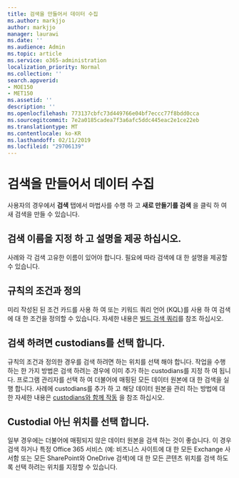 ```yaml
---
title: 검색을 만들어서 데이터 수집
ms.author: markjjo
author: markjjo
manager: laurawi
ms.date: ''
ms.audience: Admin
ms.topic: article
ms.service: o365-administration
localization_priority: Normal
ms.collection: ''
search.appverid:
- MOE150
- MET150
ms.assetid: ''
description: ''
ms.openlocfilehash: 773137cbfc73d449766e04bf7eccc77f8bdd0cca
ms.sourcegitcommit: 7e2a0185cadea7f3a6afc5ddc445eac2e1ce22eb
ms.translationtype: MT
ms.contentlocale: ko-KR
ms.lasthandoff: 02/11/2019
ms.locfileid: "29706139"
---
```

# <a name="create-a-search-to-collect-data"></a>검색을 만들어서 데이터 수집

사용자의 경우에서 **검색** 탭에서 마법사를 수행 하 고 **새로 만들기를 검색** 을 클릭 하 여 새 검색을 만들 수 있습니다.

## <a name="name-your-search-and-give-description"></a>검색 이름을 지정 하 고 설명을 제공 하십시오.

사례와 각 검색 고유한 이름이 있어야 합니다. 필요에 따라 검색에 대 한 설명을 제공할 수 있습니다. 

## <a name="define-your-conditions"></a>규칙의 조건과 정의

미리 작성된 된 조건 카드를 사용 하 여 또는 키워드 쿼리 언어 (KQL)를 사용 하 여 검색에 대 한 조건을 정의할 수 있습니다. 자세한 내용은 [빌드 검색 쿼리](building-search-queries.md)를 참조 하십시오.

## <a name="choose-the-custodians-to-search-from"></a>검색 하려면 custodians를 선택 합니다.

규칙의 조건과 정의한 경우를 검색 하려면 하는 위치를 선택 해야 합니다. 작업을 수행 하는 한 가지 방법은 검색 하려는 경우에 이미 추가 하는 custodians를 지정 하 여 됩니다. 프로그램 관리자를 선택 하 여 더불어에 매핑된 모든 데이터 원본에 대 한 검색을 실행 합니다. 사례에 custodians를 추가 하 고 해당 데이터 원본을 관리 하는 방법에 대 한 자세한 내용은 [custodians와 함께 작동](managing-custodians.md) 을 참조 하십시오.

## <a name="choose-non-custodial-locations"></a>Custodial 아닌 위치를 선택 합니다.

일부 경우에는 더불어에 매핑되지 않은 데이터 원본을 검색 하는 것이 좋습니다. 이 경우 검색 하거나 특정 Office 365 서비스 (예: 비즈니스 사이트에 대 한 모든 Exchange 사서함 또는 모든 SharePoint와 OneDrive 검색)에 대 한 모든 콘텐츠 위치를 검색 하도록 선택 하려는 위치를 지정할 수 있습니다.